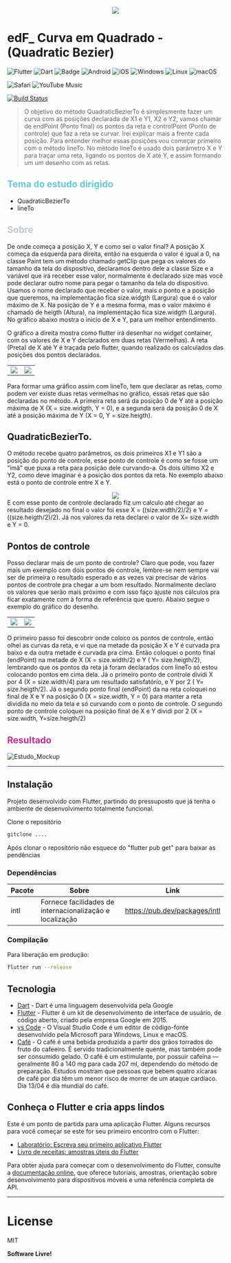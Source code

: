 <!-- ![logo](https://user-images.githubusercontent.com/37612961/190645988-160f46df-da18-4fc8-84bb-e4b87a10ed7c.png) -->
<p align="center">
<img src=https://user-images.githubusercontent.com/37612961/208954235-32b1cf78-9f45-4b07-80bf-a14ef566587f.png />
</p>


# edF_ Curva em Quadrado - (Quadratic Bezier)

![Flutter](https://img.shields.io/badge/Flutter-%2302569B.svg?style=for-the-badge&logo=Flutter&logoColor=white) ![Dart](https://img.shields.io/badge/dart-%230175C2.svg?style=for-the-badge&logo=dart&logoColor=white) ![Badge](https://img.shields.io/badge/cross-platform-%237159c1?style=for-the-badge&logo=ghost) ![Android](https://img.shields.io/badge/Android-3DDC84?style=for-the-badge&logo=android&logoColor=white) ![iOS](https://img.shields.io/badge/iOS-000000?style=for-the-badge&logo=ios&logoColor=white) ![Windows](https://img.shields.io/badge/Windows-0078D6?style=for-the-badge&logo=windows&logoColor=white) ![Linux](https://img.shields.io/badge/Linux-FCC624?style=for-the-badge&logo=linux&logoColor=black) ![macOS](https://img.shields.io/badge/mac%20os-000000?style=for-the-badge&logo=macos&logoColor=F0F0F0)

![Safari](https://img.shields.io/badge/Safari-000000?style=for-the-badge&logo=Safari&logoColor=white) ![YouTube Music](https://img.shields.io/badge/YouTube_Music-FF0000?style=for-the-badge&logo=youtube-music&logoColor=white)

<!-- estado do estudo -->
[![Build Status](https://travis-ci.org/joemccann/dillinger.svg?branch=master)](https://travis-ci.org/joemccann/dillinger)

<!-- Seu objetivo -->
>O objetivo do método QuadraticBezierTo é simplesmente fazer um curva com as posições declarada de X1 e Y1, X2 e Y2, vamos chamar de endPoint (Ponto final) os pontos da reta e controlPoint (Ponto de controle) que faz a reta se curvar. Irei explicar mais a frente cada posição. Para entender melhor essas posições vou começar primeiro com o método lineTo.
No método lineTo é usado dois parâmetro X e Y para traçar uma reta, ligando os pontos de X até Y, e assim formando um um desenho com as retas.


<!-- o que  pode ser feito com este aplicativo? -->
## <span style="color:rgb(99,202,227)">Tema do estudo dirigido</span>
- QuadraticBezierTo
- lineTo

## <span style="color:rgb(190,200,209)">Sobre</span>
De onde começa a posição X, Y e como sei o valor final?
A posição X começa da esquerda para direita, então na esquerda o valor é igual a 0, na classe Paint tem um método chamado getClip que pega os valores do tamanho da tela do dispositivo, declaramos dentro dele a classe Size e a variável que irá receber esse valor, normalmente é declarado size mas você pode declarar outro nome para pegar o tamanho da tela do dispositivo. Usamos o nome declarado que receber o valor, mais o ponto e a posição que queremos, na implementação fica size.widgth (Largura) que é o valor máximo de X.
Na posição de Y é a mesma forma, mas o valor máximo é chamado de heigth (Altura), na implementação fica size.widgth (Largura). No gráfico abaixo mostra o inicio de X e Y, para um melhor entendimento.

O gráfico a direita mostra como flutter irá desenhar no widget container, com os valores de X e Y declarados em duas retas (Vermelhas). A reta (Preta) de X até Y é traçada pelo flutter, quando realizado os calculados das posições dos pontos declarados.

<table>
   <tr>
      <td><img src="https://miro.medium.com/v2/resize:fit:1246/format:webp/1*xSgdp_nCE57fWM2z0H1C8g.png" />
      </td>
      <td> <img src="https://miro.medium.com/v2/resize:fit:1246/format:webp/1*ula33AmxzN-KIkO4lVOy1w.png" />
      </td>
   </tr>
</table>

Para formar uma gráfico assim com lineTo, tem que declarar as retas, como podem ver existe duas retas vermelhas no gráfico, essas retas que são declaradas no método. A primeira reta será da posição 0 de Y até a posição máxima de X (X = size.widgth, Y = 0), e a segunda será da posição 0 de X até a posição máxima de Y (X = 0, Y = size.heigth).

## QuadraticBezierTo.
O método recebe quatro parâmetros, os dois primeiros X1 e Y1 são a posição do ponto de controle, esse ponto de controle é como se fosse um “imã” que puxa a reta para posição dele curvando-a. Os dois último X2 e Y2, como deve imaginar é a posição dos pontos da reta. No exemplo abaixo está o ponto de controle entre X e Y.
<center>
<img src="https://miro.medium.com/v2/resize:fit:1246/format:webp/1*Macd8iX823VSLHCwltukDQ.png" />
</center>
E com esse ponto de controle declarado fiz um calculo até chegar ao resultado desejado no final o valor foi esse X = ((size.width/2)/2) e Y = ((size.heigth/2)/2). Já nos valores da reta declarei o valor de X= size.width e Y = 0.

## Pontos de controle
Posso declarar mais de um ponto de controle? Claro que pode, vou fazer mais um exemplo com dois pontos de controle, lembre-se nem sempre vai ser de primeira o resultado esperado e as vezes vai precisar de vários pontos de controle pra chegar a um bom resultado. Normalmente declaro os valores que serão mais próximo e com isso faço ajuste nos cálculos pra ficar exatamente com à forma de referência que quero. Abaixo segue o exemplo do gráfico do desenho.

<table>
   <tr>
      <td><img src="https://miro.medium.com/v2/resize:fit:1246/format:webp/1*sZ9TK9qnQ7PtEhgclMdeOA.png" />
      </td>
      <td><img src="https://miro.medium.com/v2/resize:fit:1246/format:webp/1*rVMFHctYWZM0OQO6RriZ4Q.png" />
      </td>
   </tr>
</table>

O primeiro passo foi descobrir onde coloco os pontos de controle, então olhei as curvas da reta, e vi que na metade da posição X e Y é curvada pra baixo e da outra metade é curvada pra cima. Então coloquei o ponto final (endPoint) na metade de X (X = size.width/2) e Y ( Y= size.heigth/2), lembrando que os pontos da reta já foram declarados com lineTo só estou colocando pontos em cima dela. Já o primeiro ponto de controle dividi X por 4 (X = size.width/4) para um resultado satisfatório, e Y por 2 ( Y= size.heigth/2).
Já o segundo ponto final (endPoint) da na reta coloquei no final de X e Y na posição 0 (X = size.width, Y = 0) para manter a reta dividida no meio da tela e só curvando com o ponto de controle. O segundo ponto de controle coloquei na posição final de X e Y dividi por 2 (X = size.width, Y=size.heigth/2)


## <span style="color:rgb(201,45,146)">Resultado</span>
![Estudo_Mockup](https://user-images.githubusercontent.com/37612961/225023278-ab46ef8b-65c5-4832-94d0-1f7d89a24dfa.png)

-------
## Instalação
Projeto desenvolvido com Flutter, partindo do pressuposto que já tenha o ambiente de desenvolvimento totalmente funcional.

Clone o repositório
```sh
gitclone ....
```
Após clonar o repositório não esquece do "flutter pub get" para baixar as pendências

### Dependências
| Pacote |  Sobre | Link |
| ------ | ------ | ------ |
| intl | Fornece facilidades de internacionalização e localização | https://pub.dev/packages/intl |

### Compilação
Para liberação em produção:
```sh
flutter run --release
```

<!-- coisa que amamos -->
## Tecnologia
- [Dart] - Dart é uma linguagem desenvolvida pela Google
- [Flutter] - Flutter é um kit de desenvolvimento de interface de usuário, de código aberto, criado pela empresa Google em 2015.
- [vs Code] - O Visual Studio Code é um editor de código-fonte desenvolvido pela Microsoft para Windows, Linux e macOS.
- [Café] - O café é uma bebida produzida a partir dos grãos torrados do fruto do cafeeiro. É servido tradicionalmente quente, mas também pode ser consumido gelado. O café é um estimulante, por possuir cafeína — geralmente 80 a 140 mg para cada 207 ml, dependendo do método de preparação. Estudos mostram que pessoas que bebem quatro xícaras de café por dia têm um menor risco de morrer de um ataque cardíaco. Dia 13/04 é dia mundial do café.

<!-- venha para o lado dart da força -->

## Conheça o Flutter e cria apps lindos
Este é um ponto de partida para uma aplicação Flutter. Alguns recursos para você começar se este for seu primeiro encontro com o Flutter:
- [Laboratório: Escreva seu primeiro aplicativo Flutter](https://docs.flutter.dev/get-started/codelab)
- [Livro de receitas: amostras úteis do Flutter](https://docs.flutter.dev/cookbook)

Para obter ajuda para começar com o desenvolvimento do Flutter, consulte a [documentação online](https://docs.flutter.dev/), que oferece tutoriais, amostras, orientação sobre desenvolvimento para dispositivos móveis e uma referência completa de API.

----
# License
MIT

**Software Livre!**

[//]: # (Estes são links de referência usados ​​no corpo desta nota e são removidos quando o processador de remarcação faz seu trabalho. Não há necessidade de formatar bem porque não deve ser visto. Obrigado SO - http: //stackoverflow.com/questions/4823468/store-comments-in-markdown-syntax)

[comment]: <> (links das tecnologia)
   [Dart]: <https://dart.dev>
   [Flutter]: <https://flutter.dev>
   [vs Code]: <https://code.visualstudio.com>
   [café]: <https://pt.wikipedia.org/wiki/Café>
